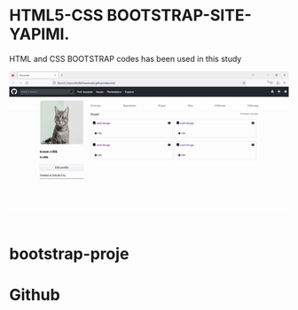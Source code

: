 
<h1> HTML5-CSS BOOTSTRAP-SITE-YAPIMI.</h1>

<p> HTML and CSS BOOTSTRAP codes has been used in this study </p>

![](ezg.gif)
# bootstrap-proje
# Github
